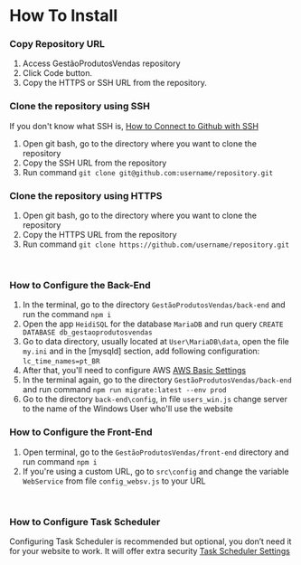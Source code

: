 # How To Install #

<h3> Copy Repository URL </h3>

1. Access GestãoProdutosVendas repository
2. Click Code button.
3. Copy the HTTPS or SSH URL from the repository.

<h3> Clone the repository using SSH </h3>

If you don't know what SSH is, [How to Connect to Github with SSH](https://docs.github.com/en/authentication/connecting-to-github-with-ssh)

1. Open git bash, go to the directory where you want to clone the repository
2. Copy the SSH URL from the repository
3. Run command `git clone git@github.com:username/repository.git`
   
<h3> Clone the repository using HTTPS </h3>

1. Open git bash, go to the directory where you want to clone the repository
2. Copy the HTTPS URL from the repository
3. Run command `git clone https://github.com/username/repository.git`
<br/>

<h3> How to Configure the Back-End </h3>

1. In the terminal, go to the directory `GestãoProdutosVendas/back-end` and run the command `npm i`
2. Open the app `HeidiSQL` for the database `MariaDB` and run query `CREATE DATABASE db_gestaoprodutosvendas`
3. Go to data directory, usually located at <code>User\MariaDB\data</code>, open the file <code>my.ini</code> and in the [mysqld] section, add following configuration: <code>lc_time_names=pt_BR</code>
4. After that, you'll need to configure AWS [AWS Basic Settings](./AWS%20Basic%20Settings.md)
5. In the terminal again, go to the directory `GestãoProdutosVendas/back-end` and run command `npm run migrate:latest --env prod`
6.  Go to the directory `back-end\config`, in file `users_win.js` change server to the name of the Windows User who'll use the website

<h3> How to Configure the Front-End </h3>

1. Open terminal, go to the `GestãoProdutosVendas/front-end` directory and run command `npm i`
2. If you're using a custom URL, go to `src\config` and change the variable `WebService` from file `config_websv.js` to your URL
<br/>

<h3> How to Configure Task Scheduler </h3>

Configuring Task Scheduler is recommended but optional, you don’t need it for your website to work. It will offer extra security [Task Scheduler Settings](./Task%20Scheduler%20Settings.md)

